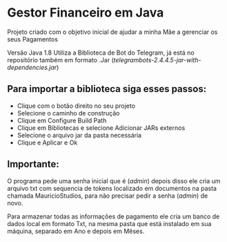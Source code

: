 # Gestor Financeiro em Java
 Projeto criado com o objetivo inicial de ajudar a minha Mãe a gerenciar os seus Pagamentos

Versão Java 1.8
Utiliza a Biblioteca de Bot do Telegram, já está no repositório também em formato .Jar (_telegrambots-2.4.4.5-jar-with-dependencies.jar_)

## Para importar a biblioteca siga esses passos:

- Clique com o botão direito no seu projeto
- Selecione o caminho de construção
- Clique em Configure Build Path
- Clique em Bibliotecas e selecione Adicionar JARs externos
- Selecione o arquivo jar da pasta necessária
- Clique e Aplicar e Ok

## Importante:

O programa pede uma senha inicial que é (_admin_) depois disso ele cria um arquivo txt com sequencia de tokens localizado em documentos na pasta chamada MauricioStudios, para não precisar pedir a senha (_admin_) de novo.

Para armazenar todas as informações de pagamento ele cria um banco de dados local em formato Txt, na mesma pasta que está instalado em sua máquina, separado em Ano e depois em Mêses.
